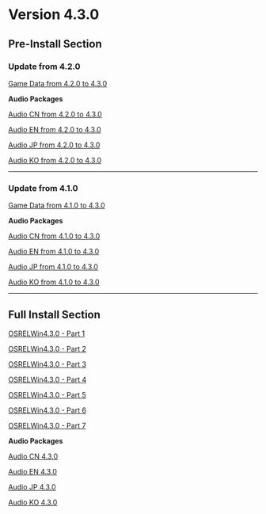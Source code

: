 # Version 4.3.0

## Pre-Install Section

### Update from 4.2.0

[Game Data from 4.2.0 to 4.3.0](https://autopatchhk.yuanshen.com/client_app/update/hk4e_global/10/game_4.2.0_4.3.0_hdiff_YQPfi2FIskEr085l.zip)

**Audio Packages**

[Audio CN from 4.2.0 to 4.3.0](https://autopatchhk.yuanshen.com/client_app/update/hk4e_global/10/zh-cn_4.2.0_4.3.0_hdiff_Ztz5oPHxBgrT83V2.zip)

[Audio EN from 4.2.0 to 4.3.0](https://autopatchhk.yuanshen.com/client_app/update/hk4e_global/10/en-us_4.2.0_4.3.0_hdiff_EnFvWP8B9SQTaAgO.zip)

[Audio JP from 4.2.0 to 4.3.0](https://autopatchhk.yuanshen.com/client_app/update/hk4e_global/10/ja-jp_4.2.0_4.3.0_hdiff_5hwF9mPYkgCy7uca.zip)

[Audio KO from 4.2.0 to 4.3.0](https://autopatchhk.yuanshen.com/client_app/update/hk4e_global/10/ko-kr_4.2.0_4.3.0_hdiff_dsziMCt2DKNYe3IR.zip)

----

### Update from 4.1.0

[Game Data from 4.1.0 to 4.3.0](https://autopatchhk.yuanshen.com/client_app/update/hk4e_global/10/game_4.1.0_4.3.0_hdiff_aHVFC5jtk4JnmSQy.zip)

**Audio Packages**

[Audio CN from 4.1.0 to 4.3.0](https://autopatchhk.yuanshen.com/client_app/update/hk4e_global/10/zh-cn_4.1.0_4.3.0_hdiff_bjeqMJf6EwOFsS3Q.zip)

[Audio EN from 4.1.0 to 4.3.0](https://autopatchhk.yuanshen.com/client_app/update/hk4e_global/10/en-us_4.1.0_4.3.0_hdiff_ViRbAxKhFm5ZM76s.zip)

[Audio JP from 4.1.0 to 4.3.0](https://autopatchhk.yuanshen.com/client_app/update/hk4e_global/10/ja-jp_4.1.0_4.3.0_hdiff_gbIDuPQWRrc12NeO.zip)

[Audio KO from 4.1.0 to 4.3.0](https://autopatchhk.yuanshen.com/client_app/update/hk4e_global/10/ko-kr_4.1.0_4.3.0_hdiff_qgPnM26ijOAyFsoJ.zip)

----

## Full Install Section

[OSRELWin4.3.0 - Part 1](https://autopatchhk.yuanshen.com/client_app/download/pc_zip/20231208190631_76nrKFC3l3HQt1yg/GenshinImpact_4.3.0.zip.001)

[OSRELWin4.3.0 - Part 2](https://autopatchhk.yuanshen.com/client_app/download/pc_zip/20231208190631_76nrKFC3l3HQt1yg/GenshinImpact_4.3.0.zip.002)

[OSRELWin4.3.0 - Part 3](https://autopatchhk.yuanshen.com/client_app/download/pc_zip/20231208190631_76nrKFC3l3HQt1yg/GenshinImpact_4.3.0.zip.003)

[OSRELWin4.3.0 - Part 4](https://autopatchhk.yuanshen.com/client_app/download/pc_zip/20231208190631_76nrKFC3l3HQt1yg/GenshinImpact_4.3.0.zip.004)

[OSRELWin4.3.0 - Part 5](https://autopatchhk.yuanshen.com/client_app/download/pc_zip/20231208190631_76nrKFC3l3HQt1yg/GenshinImpact_4.3.0.zip.005)

[OSRELWin4.3.0 - Part 6](https://autopatchhk.yuanshen.com/client_app/download/pc_zip/20231208190631_76nrKFC3l3HQt1yg/GenshinImpact_4.3.0.zip.006)

[OSRELWin4.3.0 - Part 7](https://autopatchhk.yuanshen.com/client_app/download/pc_zip/20231208190631_76nrKFC3l3HQt1yg/GenshinImpact_4.3.0.zip.007)

**Audio Packages**

[Audio CN 4.3.0](https://autopatchhk.yuanshen.com/client_app/download/pc_zip/20231208190631_76nrKFC3l3HQt1yg/Audio_Chinese_4.3.0.zip)

[Audio EN 4.3.0](https://autopatchhk.yuanshen.com/client_app/download/pc_zip/20231208190631_76nrKFC3l3HQt1yg/Audio_English(US)_4.3.0.zip)

[Audio JP 4.3.0](https://autopatchhk.yuanshen.com/client_app/download/pc_zip/20231208190631_76nrKFC3l3HQt1yg/Audio_Japanese_4.3.0.zip)

[Audio KO 4.3.0](https://autopatchhk.yuanshen.com/client_app/download/pc_zip/20231208190631_76nrKFC3l3HQt1yg/Audio_Korean_4.3.0.zip)
